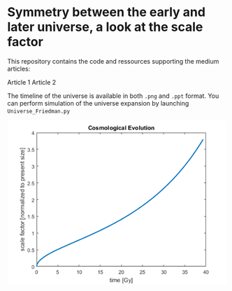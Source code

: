 # Symmetry between the early and later universe, a look at the scale factor

This repository contains the code and ressources supporting the medium articles:

Article 1
Article 2

The timeline of the universe is available in both `.png` and `.ppt` format.
You can perform simulation of the universe expansion by launching `Universe_Friedman.py`

<p align="center">
  <img src="https://raw.githubusercontent.com/Aurelien-Pelissier/Medium/master/Symmetry%20between%20the%20early%20and%20later%20universe,%20a%20look%20at%20the%20scale%20factor/Figure1.png" width=500>
</p>
